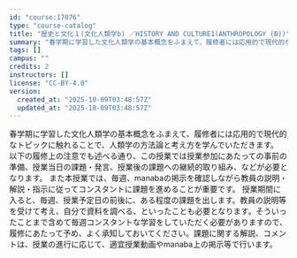 ```yaml
---
id: "course:17076"
type: "course-catalog"
title: "歴史と文化１(文化人類学b) ／HISTORY AND CULTURE1(ANTHROPOLOGY (B))"
summary: "春学期に学習した文化人類学の基本概念をふまえて、履修者には応用的で現代的なトピックに触れることで、人類学の方法論と考え方を学んでいただきます。 以下の履修上の注意でも述べる通り、この授業では授業参加にあたっての事前の準備、授業当日の課題・発…"
tags: []
campus: ""
credits: 2
instructors: []
license: "CC-BY-4.0"
version:
  created_at: "2025-10-09T03:48:57Z"
  updated_at: "2025-10-09T03:48:57Z"
---
```

春学期に学習した文化人類学の基本概念をふまえて、履修者には応用的で現代的なトピックに触れることで、人類学の方法論と考え方を学んでいただきます。 以下の履修上の注意でも述べる通り、この授業では授業参加にあたっての事前の準備、授業当日の課題・発言、授業後の課題への継続的取り組み、などが必要となります。 また本授業では、毎週、manabaの掲示を確認しながら教員の説明・解説・指示に従ってコンスタントに課題を進めることが重要です。 授業期間に入ると、毎週、授業予定日の前後に、ある程度の課題を出します。教員の説明等を受けて考え、自分で資料を調べる、といったことも必要となります。そういったことまで含めて毎週コンスタントな学習をしていただく必要がありますので、履修にあたって予め、よく承知しておいてください。課題に関する解説、コメントは、授業の進行に応じて、適宜授業動画やmanaba上の掲示等で行います。
